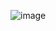 ![image](https://github.com/arnavbahadur/calculator/assets/121088923/a91dd623-2363-4edf-9595-8fcc0b7ef7e5)
